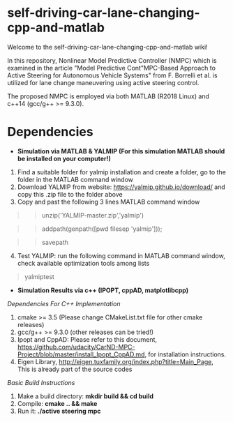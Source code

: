 # self-driving-car-lane-changing-cpp-and-matlab

Welcome to the self-driving-car-lane-changing-cpp-and-matlab wiki!

In this repository, Nonlinear Model Predictive Controller (NMPC) which is examined in the article "Model Predictive Cont"MPC-Based Approach to Active Steering for Autonomous Vehicle Systems" from F. Borrelli et al. is utilized for lane change maneuvering using active steering control. 

The proposed NMPC is employed via both MATLAB (R2018 Linux) and c++14 (gcc/g++ >= 9.3.0).  

# Dependencies

* **Simulation via MATLAB & YALMIP (For this simulation MATLAB should be installed on your computer!)**
1. Find a suitable folder for yalmip installation and create a folder, go to the folder in the MATLAB command window
2. Download YALMIP from website: https://yalmip.github.io/download/ and copy this .zip file to the folder above
3. Copy and past the following 3 lines MATLAB command window

>> unzip('YALMIP-master.zip','yalmip')

>> addpath(genpath([pwd filesep 'yalmip']));

>> savepath

4. Test YALMIP: run the following command in MATLAB command window, check available optimization tools among lists
> yalmiptest

* **Simulation Results via c++ (IPOPT, cppAD, matplotlibcpp)**

_Dependencies For C++ Implementation_
1. cmake >= 3.5 (Please change CMakeList.txt file for other cmake releases)
2. gcc/g++ >= 9.3.0 (other releases can be tried!)
3. Ipopt and CppAD: Please refer to this document, https://github.com/udacity/CarND-MPC-Project/blob/master/install_Ipopt_CppAD.md, for installation instructions.
4. Eigen Library, http://eigen.tuxfamily.org/index.php?title=Main_Page, This is already part of the source codes

_Basic Build Instructions_
1. Make a build directory: **mkdir build && cd build**
2. Compile: **cmake .. && make**
3. Run it: **./active steering mpc**
